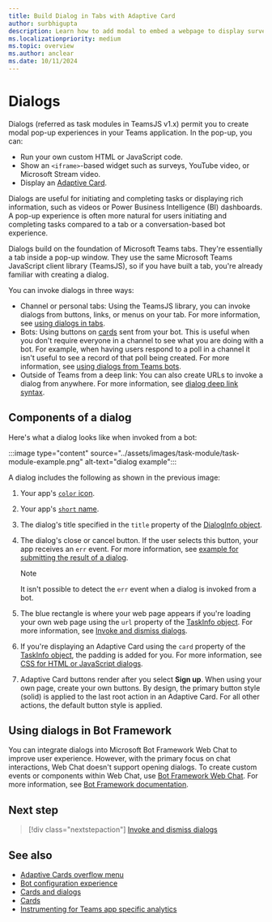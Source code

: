 ```yaml
---
title: Build Dialog in Tabs with Adaptive Card
author: surbhigupta
description: Learn how to add modal to embed a webpage to display surveys, videos to collect or display information to your users from Teams apps
ms.localizationpriority: medium
ms.topic: overview
ms.author: anclear
ms.date: 10/11/2024
---
```


# Dialogs

Dialogs (referred as task modules in TeamsJS v1.x) permit you to create modal pop-up experiences in your Teams application. In the pop-up, you can:

* Run your own custom HTML or JavaScript code.
* Show an `<iframe>`-based widget such as surveys, YouTube video, or Microsoft Stream video.
* Display an [Adaptive Card](/adaptive-cards/).

Dialogs are useful for initiating and completing tasks or displaying rich information, such as videos or Power Business Intelligence (BI) dashboards. A pop-up experience is often more natural for users initiating and completing tasks compared to a tab or a conversation-based bot experience.

Dialogs build on the foundation of Microsoft Teams tabs. They're essentially a tab inside a pop-up window. They use the same Microsoft Teams JavaScript client library (TeamsJS), so if you have built a tab, you're already familiar with creating a dialog.

You can invoke dialogs in three ways:

* Channel or personal tabs: Using the TeamsJS library, you can invoke dialogs from buttons, links, or menus on your tab. For more information, see [using dialogs in tabs](~/task-modules-and-cards/task-modules/task-modules-tabs.md).
* Bots: Using buttons on [cards](~/task-modules-and-cards/cards/cards-reference.md) sent from your bot. This is useful when you don't require everyone in a channel to see what you are doing with a bot. For example, when having users respond to a poll in a channel it isn't useful to see a record of that poll being created. For more information, see [using dialogs from Teams bots](~/task-modules-and-cards/task-modules/task-modules-bots.md).
* Outside of Teams from a deep link: You can also create URLs to invoke a dialog from anywhere. For more information, see [dialog deep link syntax](~/concepts/build-and-test/deep-link-application.md#deep-link-to-open-a-dialog).

## Components of a dialog

Here's what a dialog looks like when invoked from a bot:

:::image type="content" source="../assets/images/task-module/task-module-example.png" alt-text="dialog example":::

A dialog includes the following as shown in the previous image:

1. Your app's [`color` icon](~/resources/schema/manifest-schema.md#icons).
2. Your app's [`short` name](~/resources/schema/manifest-schema.md#name).
3. The dialog's title specified in the `title` property of the [DialogInfo object](~/task-modules-and-cards/task-modules/invoking-task-modules.md#dialoginfo-object).
4. The dialog's close or cancel button. If the user selects this button, your app receives an `err` event. For more information, see [example for submitting the result of a dialog](~/task-modules-and-cards/task-modules/task-modules-tabs.md#example-of-submitting-the-result-of-a-dialog).

    > [!NOTE]
    > It isn't possible to detect the `err` event when a dialog is invoked from a bot.

5. The blue rectangle is where your web page appears if you're loading your own web page using the `url` property of the [TaskInfo object](~/task-modules-and-cards/task-modules/invoking-task-modules.md#dialoginfo-object). For more information, see [Invoke and dismiss dialogs](~/task-modules-and-cards/task-modules/invoking-task-modules.md).
6. If you're displaying an Adaptive Card using the `card` property of the [TaskInfo object](~/task-modules-and-cards/task-modules/invoking-task-modules.md#dialoginfo-object), the padding is added for you. For more information, see [CSS for HTML or JavaScript dialogs](~/task-modules-and-cards/task-modules/invoking-task-modules.md#css-for-html-or-javascript-dialogs).
7. Adaptive Card buttons render after you select **Sign up**. When using your own page, create your own buttons. By design, the primary button style (solid) is applied to the last root action in an Adaptive Card.  For all other actions, the default button style is applied.

## Using dialogs in Bot Framework

You can integrate dialogs into Microsoft Bot Framework Web Chat to improve user experience. However, with the primary focus on chat interactions, Web Chat doesn't support opening dialogs. To create custom events or components within Web Chat, use [Bot Framework Web Chat](https://github.com/microsoft/BotFramework-WebChat). For more information, see [Bot Framework documentation](/azure/bot-service).

## Next step

> [!div class="nextstepaction"]
> [Invoke and dismiss dialogs](~/task-modules-and-cards/task-modules/invoking-task-modules.md)

## See also

* [Adaptive Cards overflow menu](~/task-modules-and-cards/cards/cards-format.md#adaptive-cards-overflow-menu)
* [Bot configuration experience](../bots/how-to/bot-configuration-experience.md)
* [Cards and dialogs](cards-and-task-modules.md)
* [Cards](~/task-modules-and-cards/what-are-cards.md)
* [Instrumenting for Teams app specific analytics](../concepts/design/overview-analytics.md#instrumenting-for-teams-app-specific-analytics)
